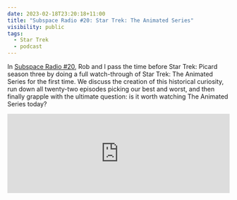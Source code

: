 ```yaml
---
date: 2023-02-18T23:20:18+11:00
title: "Subspace Radio #20: Star Trek: The Animated Series"
visibility: public
tags:
  - Star Trek
  - podcast
---
```

In [Subspace Radio #20](https://www.subspace.fm/episodes/episode-20-star-trek-the-animated-series), Rob and I pass the time before Star Trek: Picard season three by doing a full watch-through of Star Trek: The Animated Series for the first time. We discuss the creation of this historical curiosity, run down all twenty-two episodes picking our best and worst, and then finally grapple with the ultimate question: is it worth watching The Animated Series today?

<iframe width="100%" height="180" frameborder="no" scrolling="no" seamless src="https://share.transistor.fm/e/46ff72d8"></iframe>
